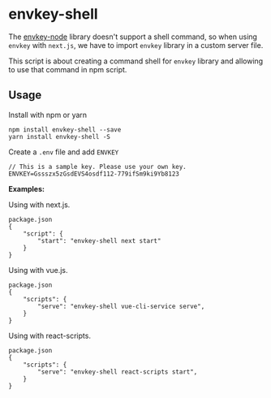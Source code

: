 # envkey-shell

The [envkey-node](https://github.com/envkey/envkey-node) library doesn't support a shell command, so when using `envkey` with `next.js`, we have to import `envkey` library in a custom server file.

This script is about creating a command shell for `envkey` library and allowing to use that command in npm script.

## Usage

Install with npm or yarn
```
npm install envkey-shell --save
yarn install envkey-shell -S
```

Create a `.env` file and add `ENVKEY`
```
// This is a sample key. Please use your own key.
ENVKEY=Gssszx5zGsdEVS4osdf112-779ifSm9ki9Yb8123
```

**Examples:**

Using with next.js.
```
package.json
{
    "script": {
        "start": "envkey-shell next start"
    }
}
```

Using with vue.js.
```
package.json
{
    "scripts": {
        "serve": "envkey-shell vue-cli-service serve",
    }
}
```

Using with react-scripts.
```
package.json
{
    "scripts": {
        "serve": "envkey-shell react-scripts start",
    }
}
```
